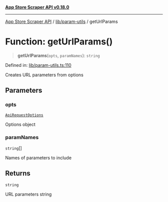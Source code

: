 [**App Store Scraper API v0.18.0**](../../../README.md)

***

[App Store Scraper API](../../../modules.md) / [lib/param-utils](../README.md) / getUrlParams

# Function: getUrlParams()

> **getUrlParams**(`opts`, `paramNames`): `string`

Defined in: [lib/param-utils.ts:110](https://github.com/facundoolano/app-store-scraper/blob/1e0c65b171e0bad4a38692c4616a992bb494cdd4/lib/param-utils.ts#L110)

Creates URL parameters from options

## Parameters

### opts

[`ApiRequestOptions`](../interfaces/ApiRequestOptions.md)

Options object

### paramNames

`string`[]

Names of parameters to include

## Returns

`string`

URL parameters string
